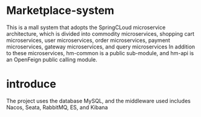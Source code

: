 # Marketplace-system
This is a mall system that adopts the SpringCLoud microservice architecture, which is divided into commodity microservices, shopping cart microservices, user microservices, order microservices, payment microservices, gateway microservices, and query microservices
In addition to these microservices, hm-common is a public sub-module, and hm-api is an OpenFeign public calling module.
# introduce
The project uses the database MySQL, and the middleware used includes Nacos, Seata, RabbitMQ, ES, and Kibana
